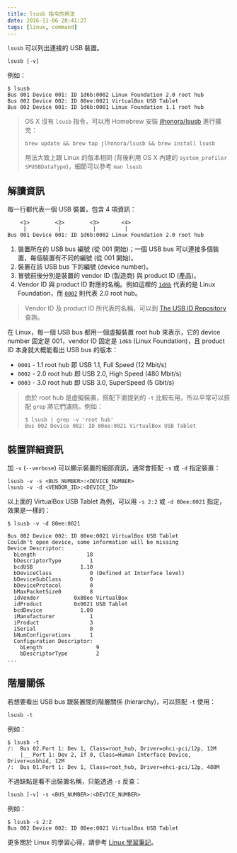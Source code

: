 ```yaml
---
title: lsusb 指令的用法
date: 2016-11-06 20:41:27
tags: [linux, command]
---
```


`lsusb` 可以列出連接的 USB 裝置。

    lsusb [-v]

例如：

```
$ lsusb
Bus 001 Device 001: ID 1d6b:0002 Linux Foundation 2.0 root hub
Bus 002 Device 002: ID 80ee:0021 VirtualBox USB Tablet
Bus 002 Device 001: ID 1d6b:0001 Linux Foundation 1.1 root hub
```

<!-- more -->

> <i class="fa fa-lightbulb-o fa-3x"></i>
> OS X 沒有 `lsusb` 指令，可以用 Homebrew 安裝 [jlhonora/lsusb][] 進行擴充：
>
>     brew update && brew tap jlhonora/lsusb && brew install lsusb
>
> 用法大致上跟 Linux 的版本相同 (背後利用 OS X 內建的 `system_profiler SPUSBDataType`)，細節可以參考 `man lsusb`

 [jlhonora/lsusb]: https://github.com/jlhonora/lsusb

## 解讀資訊

每一行都代表一個 USB 裝置，包含 4 項資訊：

        <1>        <2>        <3>       <4>
         |          |          |         |
    Bus 001 Device 001: ID 1d6b:0002 Linux Foundation 2.0 root hub

 1. 裝置所在的 USB bus 編號 (從 001 開始)；一個 USB bus 可以連接多個裝置，每個裝置有不同的編號 (從 001 開始)。
 2. 裝置在該 USB bus 下的編號 (device number)。
 3. 冒號前後分別是裝置的 vendor ID (製造商) 與 product ID (產品)。
 4. Vendor ID 與 product ID 對應的名稱。例如這裡的 [`1d6b`][1d6b] 代表的是 Linux Foundation，而 [`0002`][1d6b:0002] 則代表 2.0 root hub。

> <i class="fa fa-lightbulb-o fa-3x"></i>
> Vendor ID 及 product ID 所代表的名稱，可以到 [The USB ID Repository][id-repo] 查詢。

 [1d6b]: https://usb-ids.gowdy.us/read/UD/1d6b
 [1d6b:0002]: https://usb-ids.gowdy.us/read/UD/1d6b/0002
 [id-repo]: http://www.linux-usb.org/usb-ids.html

在 Linux，每一個 USB bus 都用一個虛擬裝置 root hub 來表示，它的 device number 固定是 001，vendor ID 固定是 `1d6b` (Linux Foundation)，且 product ID 本身就大概能看出 USB bus 的版本：

 * `0001` - 1.1 root hub 即 USB 1.1, Full Speed (12 Mbit/s)
 * `0002` - 2.0 root hub 即 USB 2.0, High Speed (480 Mbit/s)
 * `0003` - 3.0 root hub 即 USB 3.0, SuperSpeed (5 Gbit/s)

> <i class="fa fa-lightbulb-o fa-3x"></i>
> 由於 root hub 是虛擬裝置，搭配下面提到的 `-t` 比較有用，所以平常可以搭配 `grep` 將它們濾除。例如：
>
> ```
> $ lsusb | grep -v 'root hub'
> Bus 002 Device 002: ID 80ee:0021 VirtualBox USB Tablet
> ```

## 裝置詳細資訊

加 `-v` (`--verbose`) 可以顯示裝置的細部資訊，通常會搭配 `-s` 或 `-d` 指定裝置：

    lsusb -v -s <BUS_NUMBER>:<DEVICE_NUMBER>
    lsusb -v -d <VENDOR_ID>:<DEVICE_ID>

以上面的 VirtualBox USB Tablet 為例，可以用 `-s 2:2` 或 `-d 80ee:0021` 指定，效果是一樣的：

```
$ lsusb -v -d 80ee:0021

Bus 002 Device 002: ID 80ee:0021 VirtualBox USB Tablet
Couldn't open device, some information will be missing
Device Descriptor:
  bLength                18
  bDescriptorType         1
  bcdUSB               1.10
  bDeviceClass            0 (Defined at Interface level)
  bDeviceSubClass         0
  bDeviceProtocol         0
  bMaxPacketSize0         8
  idVendor           0x80ee VirtualBox
  idProduct          0x0021 USB Tablet
  bcdDevice            1.00
  iManufacturer           1
  iProduct                3
  iSerial                 0
  bNumConfigurations      1
  Configuration Descriptor:
    bLength                 9
    bDescriptorType         2 
...
```

## 階層關係

若想要看出 USB bus 跟裝置間的階層關係 (hierarchy)，可以搭配 `-t` 使用：

    lsusb -t

例如：

```
$ lsusb -t
/:  Bus 02.Port 1: Dev 1, Class=root_hub, Driver=ohci-pci/12p, 12M
    |__ Port 1: Dev 2, If 0, Class=Human Interface Device, Driver=usbhid, 12M
/:  Bus 01.Port 1: Dev 1, Class=root_hub, Driver=ehci-pci/12p, 480M
```

不過缺點是看不出裝置名稱，只能透過 `-s` 反查：

    lsusb [-v] -s <BUS_NUMBER>:<DEVICE_NUMBER>

例如：

```
$ lsusb -s 2:2
Bus 002 Device 002: ID 80ee:0021 VirtualBox USB Tablet
```

更多關於 Linux 的學習心得，請參考 [Linux 學習筆記](https://jeremykao.gitbooks.io/learning-linux/)。

